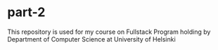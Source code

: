 # part-2
This repository is used for my course on Fullstack Program holding by Department of Computer Science at University of Helsinki
